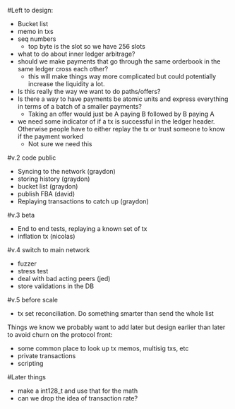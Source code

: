 #Left to design:
- Bucket list
- memo in txs
- seq numbers 
	- top byte is the slot so we have 256 slots 
- what to do about inner ledger arbitrage?
- should we make payments that go through the same orderbook in the same ledger cross each other?
	- this will make things way more complicated but could potentially increase the liquidity a lot.
- Is this really the way we want to do paths/offers?
- Is there a way to have payments be atomic units and express everything in terms of a batch of a smaller payments?
	- Taking an offer would just be A paying B followed by B paying A
- we need some indicator of if a tx is successful in the ledger header. Otherwise people have to either replay the tx or trust someone to know if the payment worked
	- Not sure we need this


#v.2 code public
- Syncing to the network (graydon)
- storing history (graydon)
- bucket list (graydon)
- publish FBA (david)
- Replaying transactions to catch up (graydon)
  
#v.3 beta
- End to end tests, replaying a known set of tx 
- inflation tx (nicolas)

#v.4 switch to main network
- fuzzer
- stress test
- deal with bad acting peers (jed)
- store validations in the DB

#v.5 before scale
- tx set reconciliation. Do something smarter than send the whole list


Things we know we probably want to add later but design earlier than later
to avoid churn on the protocol front:
- some common place to look up tx memos, multisig txs, etc
- private transactions
- scripting


#Later things
- make a int128_t and use that for the math 
- can we drop the idea of transaction rate?




